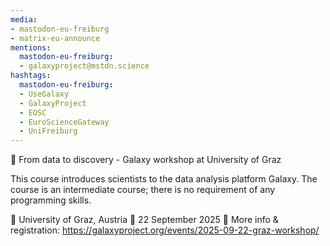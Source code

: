 ```yaml
---
media:
- mastodon-eu-freiburg
- matrix-eu-announce
mentions:
  mastodon-eu-freiburg:
  - galaxyproject@mstdn.science
hashtags:
  mastodon-eu-freiburg:
  - UseGalaxy
  - GalaxyProject
  - EOSC
  - EuroScienceGateway
  - UniFreiburg
---
```

📣 From data to discovery - Galaxy workshop at University of Graz

This course introduces scientists to the data analysis platform Galaxy. The course is an intermediate course; there is no requirement of any programming skills.

📍 University of Graz, Austria
📅 22 September 2025
🔗 More info & registration: https://galaxyproject.org/events/2025-09-22-graz-workshop/